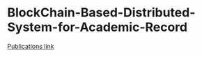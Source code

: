 # BlockChain-Based-Distributed-System-for-Academic-Record
[Publications link](http://dblock.website/publications/BlockChain%20Based%20Distributed%20System%20for%20Academic%20Record.pdf)
